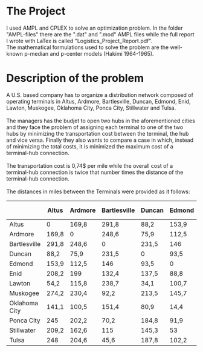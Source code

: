 # The Project
I used AMPL and CPLEX to solve an optimization problem. In the folder "AMPL-files" there are the ".dat" and ".mod" AMPL files while the full report I wrote with LaTex is called "Logistics_Project_Report.pdf". <br/>
The mathematical formulations used to solve the problem are the well-known p-median and p-center models (Hakimi 1964-1965).

# Description of the problem
A U.S. based company has to organize a distribution network composed of operating terminals in Altus, Ardmore, Bartlesville, Duncan, Edmond, Enid, Lawton, Muskogee, Oklahoma City, Ponca City, Stillwater and Tulsa. <br/> <br/>
The managers has the budjet to open two hubs in the aforementioned cities and they face the problem of assigning each terminal to one of the two hubs by minimizing the transportation cost between the terminal, the hub and vice versa. Finally they also wants to compare a case in which, instead of minimizing the total costs, it is minimized the maximum cost of a terminal-hub connection. <br/> <br/>
The transportation cost is 0,74$ per mile while the overall cost of a terminal-hub connection is twice that number times the distance of the terminal-hub connection. <br/> <br/>
The distances in miles between the Terminals were provided as it follows:

|               | Altus | Ardmore | Bartlesville | Duncan | Edmond | Enid  | Lawton | Muskogee | Oklahoma City | Ponca City | Stillwater | Tulsa |
|---------------|-------|---------|--------------|--------|--------|-------|--------|----------|---------------|------------|------------|-------|
| Altus         | 0     | 169,8   | 291,8        | 88,2   | 153,9  | 208,2 | 54,2   | 274,2    | 141,1         | 245        | 209,2      | 248   |
| Ardmore       | 169,8 | 0       | 248,6        | 75,9   | 112,5  | 199   | 115,8  | 230,4    | 100,5         | 202,2      | 162,6      | 204,6 |
| Bartlesville  | 291,8 | 248,6   | 0            | 231,5  | 146    | 132,4 | 238,7  | 92,2     | 151,4         | 70,2       | 115        | 45,6  |
| Duncan        | 88,2  | 75,9    | 231,5        | 0      | 93,5   | 137,5 | 34,1   | 213,5    | 80,9          | 184,8      | 145,3      | 187,8 |
| Edmond        | 153,9 | 112,5   | 146          | 93,5   | 0      | 88,8  | 100,7  | 145,7    | 14,4          | 91,9       | 53         | 102,2 |
| Enid          | 208,2 | 199     | 132,4        | 137,5  | 88,8   | 0     | 145    | 166,4    | 87,6          | 64,5       | 65,8       | 118,4 |
| Lawton        | 54,2  | 115,8   | 238,7        | 34,1   | 100,7  | 145   | 0      | 220,6    | 88            | 191,9      | 152,5      | 194,9 |
| Muskogee      | 274,2 | 230,4   | 92,2         | 213,5  | 145,7  | 166,4 | 220,6  | 0        | 140,4         | 142,5      | 119,2      | 48,1  |
| Oklahoma City | 141,1 | 100,5   | 151,4        | 80,9   | 14,4   | 87,6  | 88     | 140,4    | 0             | 104,7      | 66,6       | 107,6 |
| Ponca City    | 245   | 202,2   | 70,2         | 184,8  | 91,9   | 64,5  | 191,9  | 142,5    | 104,7         | 0          | 41,9       | 96,5  |
| Stillwater    | 209,2 | 162,6   | 115          | 145,3  | 53     | 65,8  | 152,5  | 119,2    | 66,6          | 41,9       | 0          | 71,2  |
| Tulsa         | 248   | 204,6   | 45,6         | 187,8  | 102,2  | 118,4 | 194,9  | 48,1     | 107,6         | 96,5       | 71,2       | 0     |
